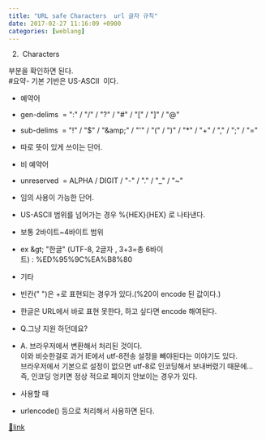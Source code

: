 ```yaml
---
title: "URL safe Characters  url 글자 규칙"
date: 2017-02-27 11:16:09 +0900
categories: [weblang]
---
```


2.  Characters

부분을 확인하면 된다.  
#요약- 기본 기반은 US-ASCII  이다.
- 예약어
- gen-delims  = ":" / "/" / "?" / "#" / "[" / "]" / "@"
- sub-delims  = "!" / "$" / "&amp;amp;" / "'" / "(" / ")" / "*" / "+" / "," / ";" / "="
- 따로 뜻이 있게 쓰이는 단어.

- 비 예약어
- unreserved  = ALPHA / DIGIT / "-" / "." / "_" / "~"
- 임의 사용이 가능한 단어.

- US-ASCII 범위를 넘어가는 경우 %{HEX}{HEX} 로 나타낸다. 
- 보통 2바이트~4바이트 범위
- ex &amp;gt; "한글" (UTF-8, 2글자 , 3+3=총 6바이트) : %ED%95%9C%EA%B8%80

- 기타 
- 빈칸(" ")은 +로 표현되는 경우가 있다.(%20이 encode 된 값이다.)
- 한글은 URL에서 바로 표현 못한다, 하고 싶다면 encode 해여된다.
- Q.그냥 지원 하던데요?
- A. 브라우저에서 변환해서 처리된 것이다.  
이와 비슷한걸로 과거 IE에서 utf-8전송 설정을 빼야된다는 이야기도 있다.  
브라우저에서 기본으로 설정이 없으면 utf-8로 인코딩해서 보내버렸기 때문에...   
즉, 인코딩 엉키면 정상 적으로 페이지 안보이는 경우가 있다.



- 사용할 때
- urlencode() 등으로 처리해서 사용하면 된다.





[🔗link](http://www.mins01.com/mh/tech/read/1056)